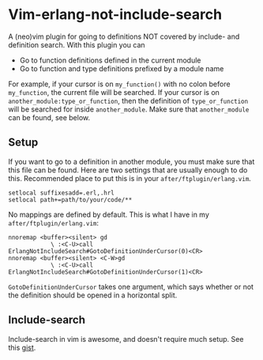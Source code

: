 # Vim-erlang-not-include-search

A (neo)vim plugin for going to definitions NOT covered by include- and
definition search. With this plugin you can

- Go to function definitions defined in the current module
- Go to function and type definitions prefixed by a module name

For example, if your cursor is on `my_function()` with no colon before
`my_function`, the current file will be searched. If your cursor is on
`another_module:type_or_function`, then the definition of `type_or_function`
will be searched for inside `another_module`. Make sure that `another_module`
can be found, see below.

## Setup

If you want to go to a definition in another module, you must make sure that
this file can be found. Here are two settings that are usually enough to do
this. Recommended place to put this is in your `after/ftplugin/erlang.vim`.

```vim
setlocal suffixesadd=.erl,.hrl
setlocal path+=path/to/your/code/**
```

No mappings are defined by default. This is what I have in my
`after/ftplugin/erlang.vim`:

```vim
nnoremap <buffer><silent> gd
            \ :<C-U>call ErlangNotIncludeSearch#GotoDefinitionUnderCursor(0)<CR>
nnoremap <buffer><silent> <C-W>gd
            \ :<C-U>call ErlangNotIncludeSearch#GotoDefinitionUnderCursor(1)<CR>
```

`GotoDefinitionUnderCursor` takes one argument, which says whether or not the
definition should be opened in a horizontal split.

## Include-search

Include-search in vim is awesome, and doesn't require much setup. See this
[gist](https://gist.github.com/slarwise/5cceef1c663822b383b59d9392e1890d).
